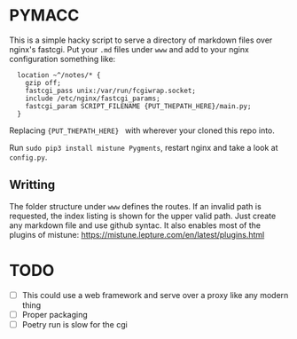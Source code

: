 # PYMACC

This is a simple hacky script to serve a directory of markdown files over nginx's fastcgi. Put your `.md` files under `www` and add to your nginx configuration something like:

```nginx
  location ~^/notes/* {
    gzip off;
    fastcgi_pass unix:/var/run/fcgiwrap.socket;
    include /etc/nginx/fastcgi_params;
    fastcgi_param SCRIPT_FILENAME {PUT_THEPATH_HERE}/main.py;
  }
```

Replacing `{PUT_THEPATH_HERE} ` with wherever your cloned this repo into.

Run `sudo pip3 install mistune Pygments`, restart nginx and take a look at `config.py`.

## Writting

The folder structure under `www` defines the routes. If an invalid path is requested, the index listing is shown for the upper valid path. Just create any markdown file and use github syntac. It also enables most of the plugins of mistune: https://mistune.lepture.com/en/latest/plugins.html


# TODO

- [ ] This could use a web framework and serve over a proxy like any modern thing
- [ ] Proper packaging
- [ ] Poetry run is slow for the cgi
